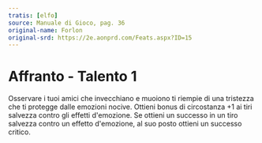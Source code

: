 ```yaml
---
tratis: [elfo]
source: Manuale di Gioco, pag. 36
original-name: Forlon
original-srd: https://2e.aonprd.com/Feats.aspx?ID=15
---
```


# Affranto - Talento 1

Osservare i tuoi amici che invecchiano e muoiono ti riempie di una tristezza che
ti protegge dalle emozioni nocive. Ottieni bonus di circostanza +1 ai tiri
salvezza contro gli effetti d'emozione. Se ottieni un successo in un tiro
salvezza contro un effetto d'emozione, al suo posto ottieni un successo critico.
